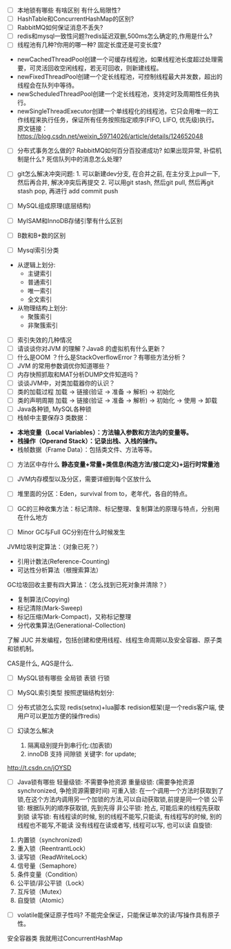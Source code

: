
- [ ] 本地锁有哪些 有啥区别 有什么局限性?
- [ ] HashTable和ConcurrentHashMap的区别?
- [ ] RabbitMQ如何保证消息不丢失?
- [ ] redis和mysql一致性问题?redis延迟双删,500ms怎么确定的,作用是什么?
- [ ] 线程池有几种?你用的哪一种? 固定长度还是可变长度?
- newCachedThreadPool创建一个可缓存线程池，如果线程池长度超过处理需要，可灵活回收空闲线程，若无可回收，则新建线程。
- newFixedThreadPool创建一个定长线程池，可控制线程最大并发数，超出的线程会在队列中等待。
- newScheduledThreadPool创建一个定长线程池，支持定时及周期性任务执行。
- newSingleThreadExecutor创建一个单线程化的线程池，它只会用唯一的工作线程来执行任务，保证所有任务按照指定顺序(FIFO, LIFO, 优先级)执行。
原文链接： https://blog.csdn.net/weixin_59714026/article/details/124652048
- [ ] 分布式事务怎么做的? RabbitMQ如何百分百投递成功? 如果出现异常, 补偿机制是什么? 死信队列中的消息怎么处理?
- [ ] git怎么解决冲突问题: 
      1.  可以新建dev分支, 在合并之前, 在主分支上pull一下,然后再合并, 解决冲突后再提交
      2. 可以用git stash, 然后git pull, 然后再git stash pop, 再进行 add commit push

- [ ] MySQL组成原理(底层结构)
- [ ] MyISAM和InnoDB存储引擎有什么区别
- [ ] B数和B+数的区别
- [ ] Mysql索引分类
 - 从逻辑上划分: 
	- 主键索引
	- 普通索引
	- 唯一索引
	- 全文索引
 - 从物理结构上划分:
	 - 聚簇索引
	 - 非聚簇索引

- [ ] 索引失效的几种情况
- [ ] 请谈谈你对JVM 的理解？Java8 的虚拟机有什么更新？
- [ ] 什么是OOM ？什么是StackOverflowError？有哪些方法分析？
- [ ] JVM 的常用参数调优你知道哪些？
- [ ] 内存快照抓取和MAT分析DUMP文件知道吗？
- [ ] 谈谈JVM中，对类加载器你的认识？
- [ ] 类的加载过程
      加载 -> 链接(验证 ->  准备 ->  解析) -> 初始化
- [ ] 类的声明周期
      加载 -> 链接(验证 ->  准备 ->  解析) -> 初始化 -> 使用 -> 卸载
- [ ] Java各种锁, MySQL各种锁
- [ ] 栈帧中主要保存3 类数据：
- **本地变量（Local Variables）：方法输入参数和方法内的变量等。**
- **栈操作（Operand Stack）：记录出栈、入栈的操作。**
- 栈帧数据（Frame Data）：包括类文件、方法等等。
- [ ] 方法区中存什么
      **静态变量+常量+类信息(构造方法/接口定义)+运行时常量池**
- [ ] JVM内存模型以及分区，需要详细到每个区放什么
- [ ] 堆里面的分区：Eden，survival from to，老年代，各自的特点。
- [ ] GC的三种收集方法：标记清除、标记整理、复制算法的原理与特点，分别用在什么地方
- [ ] Minor GC与Full GC分别在什么时候发生


JVM垃圾判定算法：（对象已死？）

- 引用计数法(Reference-Counting)
- 可达性分析算法（根搜索算法）

GC垃圾回收主要有四大算法：（怎么找到已死对象并清除？）

- 复制算法(Copying)
- 标记清除(Mark-Sweep)
- 标记压缩(Mark-Compact)，又称标记整理
- 分代收集算法(Generational-Collection)

了解 JUC 并发编程，包括创建和使用线程、线程生命周期以及安全容器、原子类和锁机制。

CAS是什么, AQS是什么. 


- [ ] MySQL锁有哪些
	全局锁
	表锁
	行锁
- [ ] MySQL索引类型
	按照逻辑结构划分:
	 
- [ ] 分布式锁怎么实现
      redis(setnx)+lua脚本
      redision框架(是一个redis客户端, 使用户可以更加方便的操作redis)
- [ ] 幻读怎么解决
	1. 隔离级别提升到串行化:(加表锁)
	2. innoDB 支持 间隙锁  关键字:  for update;

http://t.csdn.cn/jOYSD



- [ ] Java锁有哪些
    轻量级锁: 不需要争抢资源
    重量级锁: (需要争抢资源synchronized, 争抢资源需要时间)
    可重入锁: 在一个调用一个方法时获取到了锁,在这个方法内调用另一个加锁的方法,可以自动获取锁,前提是同一个锁
    公平锁: 根据队列的顺序获取锁, 先到先得
    非公平锁: 抢占, 可能后来的线程先获取到锁
    读写锁:  有线程读的时候, 别的线程不能写,只能读, 
		    有线程写的时候, 别的线程也不能写,不能读
		    没有线程在读或者写, 线程可以写, 也可以读
    自旋锁: 




1. 内置锁（synchronized）
2. 重入锁（ReentrantLock）
3. 读写锁（ReadWriteLock）
4. 信号量（Semaphore）
5. 条件变量（Condition）
6. 公平锁/非公平锁（Lock）
7. 互斥锁（Mutex）
8. 自旋锁（Atomic）

 - [ ] volatile能保证原子性吗?
	 不能完全保证，只能保证单次的读/写操作具有原子性。

安全容器类
	我就用过ConcurrentHashMap